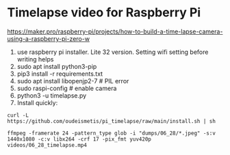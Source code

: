 # Timelapse video for Raspberry Pi

https://maker.pro/raspberry-pi/projects/how-to-build-a-time-lapse-camera-using-a-raspberry-pi-zero-w

1. use raspberry pi installer. Lite 32 version. Setting wifi setting before writing helps
1. sudo apt install python3-pip
1. pip3 install -r requirements.txt
1. sudo apt install libopenjp2-7  # PIL error
1. sudo raspi-config  # enable camera
1. python3 -u timelapse.py
1. Install quickly:
```
curl -L https://github.com/oudeismetis/pi_timelapse/raw/main/install.sh | sh
```

```
ffmpeg -framerate 24 -pattern_type glob -i "dumps/06_28/*.jpeg" -s:v 1440x1080 -c:v libx264 -crf 17 -pix_fmt yuv420p videos/06_28_timelapse.mp4
```
